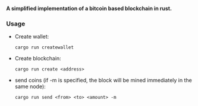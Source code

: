#### A simplified implementation of a bitcoin based blockchain in rust.

### Usage 
* Create wallet:
  ```
  cargo run createwallet
  ```
* Create blockchain:
  ```
  cargo run create <address>
  ```
* send coins (if -m is specified, the block will be mined immediately in the same node):
  ```
  cargo run send <from> <to> <amount> -m 
  ```
